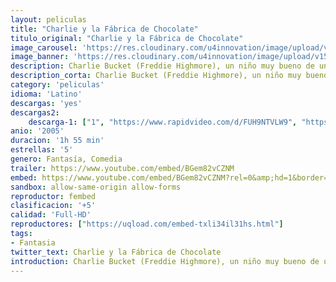 ```yaml
---
layout: peliculas
title: "Charlie y la Fábrica de Chocolate"
titulo_original: "Charlie y la Fábrica de Chocolate"
image_carousel: 'https://res.cloudinary.com/u4innovation/image/upload/v1560455339/charlie-poster-min_gy2jtm.jpg'
image_banner: 'https://res.cloudinary.com/u4innovation/image/upload/v1560455339/charlie-banner-min_ricpcq.jpg'
description: Charlie Bucket (Freddie Highmore), un niño muy bueno de una familia muy pobre, gana un concurso para disfrutar de una visita de un día a la gigantesca fábrica de chocolate del excéntrico Willy Wonka (Johnny Depp) y su equipo de Oompa-Loompas. Cuatro niños más de diferentes partes del mundo lo acompañan a través de un mundo fantástico y mágico lleno de diferentes sabores
description_corta: Charlie Bucket (Freddie Highmore), un niño muy bueno de una familia muy pobre, gana un concurso para disfrutar de una visita de un día a la gigantesca fábrica de chocolate del excéntrico Willy Wonka (Johnny Depp) y su equipo de Oompa-Loompas. Cuatro niños más de diferentes partes del mundo lo acompañan a través de un mundo fantástico y mágico lleno de diferentes sabores
category: 'peliculas'
idioma: 'Latino'
descargas: 'yes'
descargas2:
    descarga-1: ["1", "https://www.rapidvideo.com/d/FUH9NTVLW9", "https://www.google.com/s2/favicons?domain=www.rapidvideo.com","RapidVideo","https://res.cloudinary.com/imbriitneysam/image/upload/v1541473684/mexico.png", "Latino", "Full HD"]
anio: '2005'
duracion: '1h 55 min'
estrellas: '5'
genero: Fantasía, Comedia
trailer: https://www.youtube.com/embed/BGem82vCZNM
embed: https://www.youtube.com/embed/BGem82vCZNM?rel=0&amp;hd=1&border=0&wmode=opaque&enablejsapi=1&modestbranding=1&controls=1&showinfo=1
sandbox: allow-same-origin allow-forms
reproductor: fembed
clasificacion: '+5'
calidad: 'Full-HD'
reproductores: ["https://uqload.com/embed-txli34il31hs.html"]
tags:
- Fantasia
twitter_text: Charlie y la Fábrica de Chocolate
introduction: Charlie Bucket (Freddie Highmore), un niño muy bueno de una familia muy pobre, gana un concurso para disfrutar de una visita de un día a la gigantesca fábrica de chocolate del excéntrico Willy Wonka (Johnny Depp) y su equipo de Oompa-Loompas. Cuatro niños más de diferentes partes del mundo lo acompañan a través de un mundo fantástico y mágico lleno de diferentes sabores
---
```












